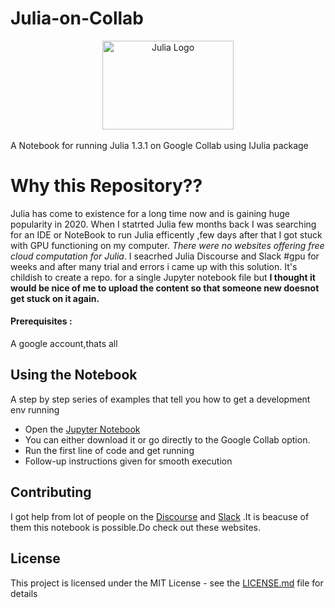 # Julia-on-Collab
<a name="logo"/>
<div align="center">
<a href="https://julialang.org/" target="_blank">
<img src="https://julialang.org/images/logo_hires.png" alt="Julia Logo" width="210" height="142"></img>
</a>
</div>
<br/>A Notebook for running  Julia  1.3.1  on  Google Collab  using  IJulia  package

# Why this Repository??

Julia  has  come  to  existence  for  a  long  time  now  and  is   gaining  huge  popularity  in  2020.  When I  statrted  Julia  few  months  back  I  was searching  for  an  IDE  or  NoteBook  to run  Julia  efficently  ,few  days  after  that  I  got  stuck  with  GPU  functioning on my computer.  *There   were  no  websites  offering  free  cloud  computation  for  Julia*.  I  seacrhed  Julia  Discourse  and  Slack #gpu  for  weeks  and  after  many  trial  and  errors  i  came  up  with  this  solution.  It's  childish  to  create  a  repo.  for  a  single  Jupyter  notebook  file  but  **I  thought  it  would  be  nice  of  me  to  upload  the  content  so  that  someone  new  doesnot  get  stuck  on  it  again.**

    
#### Prerequisites :
A google account,thats all

## **Using the Notebook**
A step by step series of examples that tell you how to get a development env running
- Open the  [Jupyter Notebook](https://github.com/Dsantra92/Julia-on-Collab/blob/master/julia_on_collab.ipynb) 
- You can either download it or go directly to the Google Collab option.
- Run the first line of code and get running
- Follow-up instructions given for smooth execution

## Contributing
I got help from lot of people on the [Discourse](https://discourse.julialang.org/) and [Slack](https://slackinvite.julialang.org/) .It is beacuse of them this notebook is possible.Do check out these websites.


## License

This project is licensed under the MIT License - see the [LICENSE.md](LICENSE.md) file for details


